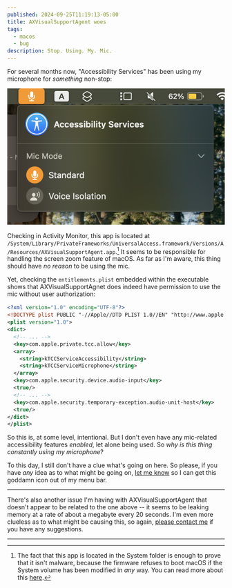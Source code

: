 ```yaml
---
published: 2024-09-25T11:19:13-05:00
title: AXVisualSupportAgent woes
tags:
  - macos
  - bug
description: Stop. Using. My. Mic.
---
```


For several months now, "Accessibility Services" has been using my microphone for _something_ non-stop:

![This is pretty much a permanent fixture in my menu bar now.](../../assets/images/axvisualsupportagent-mic.png "The microphone indicator in my menu bar")

Checking in Activity Monitor, this app is located at `/System/Library/PrivateFrameworks/UniversalAccess.framework/Versions/A/Resources/AXVisualSupportAgent.app`.[^1] It seems to be responsible for handling the screen zoom feature of macOS. As far as I'm aware, this thing should have _no reason_ to be using the mic.

Yet, checking the `entitlements.plist` embedded within the executable shows that AXVisualSupportAgnet does indeed have permission to use the mic without user authorization:

```xml
<?xml version="1.0" encoding="UTF-8"?>
<!DOCTYPE plist PUBLIC "-//Apple//DTD PLIST 1.0//EN" "http://www.apple.com/DTDs/PropertyList-1.0.dtd">
<plist version="1.0">
<dict>
  <!-- ... -->
  <key>com.apple.private.tcc.allow</key>
  <array>
    <string>kTCCServiceAccessibility</string>
    <string>kTCCServiceMicrophone</string>
  </array>
  <key>com.apple.security.device.audio-input</key>
  <true/>
  <!-- ... -->
  <key>com.apple.security.temporary-exception.audio-unit-host</key>
  <true/>
</dict>
</plist>
```

So this is, at some level, intentional. But I don't even have any mic-related accessibility features _enabled_, let alone being used. So _why is this thing constantly using my microphone_?

To this day, I still don't have a clue what's going on here. So please, if you have _any_ idea as to what might be going on, [let me know][email] so I can get this goddamn icon out of my menu bar.

------

There's also another issue I'm having with AXVisualSupportAgent that doesn't appear to be related to the one above -- it seems to be leaking memory at a rate of about a megabyte every 20 seconds. I'm even more clueless as to what might be causing this, so again, [please contact me][email] if you have any suggestions.

------

[^1]: The fact that this app is located in the System folder is enough to prove that it isn't malware, because the firmware refuses to boot macOS if the System volume has been modified in _any_ way. You can read more about this [here](https://support.apple.com/guide/security/signed-system-volume-security-secd698747c9/web).

[email]: mailto:cloths-fringe0s@icloud.com
